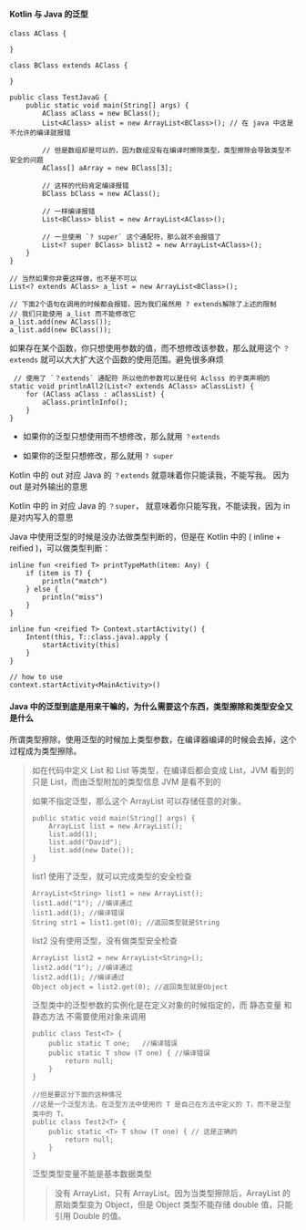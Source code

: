 #### Kotlin 与 Java 的泛型

```
class AClass {

}

class BClass extends AClass {

}

public class TestJavaG {
    public static void main(String[] args) {
        AClass aClass = new BClass();
        List<AClass> alist = new ArrayList<BClass>(); // 在 java 中这是不允许的编译就报错

        // 但是数组却是可以的，因为数组没有在编译时擦除类型，类型擦除会导致类型不安全的问题
        AClass[] aArray = new BClass[3];

        // 这样的代码肯定编译报错
        BClass bClass = new AClass();    
        
        // 一样编译报错
        List<BClass> blist = new ArrayList<AClass>();   

        // 一旦使用 `? super` 这个通配符，那么就不会报错了
        List<? super BClass> blist2 = new ArrayList<AClass>(); 
    }
}

// 当然如果你非要这样做，也不是不可以
List<? extends AClass> a_list = new ArrayList<BClass>();

// 下面2个语句在调用的时候都会报错，因为我们虽然用 ? extends解除了上述的限制
// 我们只能使用 a_list 而不能修改它
a_list.add(new AClass());
a_list.add(new BClass());
```

如果存在某个函数，你只想使用参数的值，而不想修改该参数，那么就用这个 `？extends` 就可以大大扩大这个函数的使用范围。避免很多麻烦

```
 // 使用了 `？extends` 通配符 所以他的参数可以是任何 Aclsss 的子类声明的
static void printlnAll2(List<? extends AClass> aClassList) {
    for (AClass aClass : aClassList) {
        aClass.printlnInfo();
    }
}
```
- 如果你的泛型只想使用而不想修改，那么就用 `？extends`

- 如果你的泛型只想修改，那么就用 `? super`

Kotlin 中的 out 对应 Java 的 `？extends` 就意味着你只能读我，不能写我。 因为 out 是对外输出的意思

Kotlin 中的 in 对应 Java 的 `？super`， 就意味着你只能写我，不能读我，因为 in 是对内写入的意思

Java 中使用泛型的时候是没办法做类型判断的，但是在 Kotlin 中的 ( inline + reified )，可以做类型判断：

```
inline fun <reified T> printTypeMath(item: Any) {
    if (item is T) {
        println("match")
    } else {
        println("miss")
    }
}

inline fun <reified T> Context.startActivity() {
    Intent(this, T::class.java).apply {
        startActivity(this)
    }
}

// how to use
context.startActivity<MainActivity>()
```

#### Java 中的泛型到底是用来干嘛的，为什么需要这个东西，类型擦除和类型安全又是什么

所谓类型擦除，使用泛型的时候加上类型参数，在编译器编译的时候会去掉，这个过程成为类型擦除。

>如在代码中定义 List<Object> 和 List<String> 等类型，在编译后都会变成 List，JVM 看到的只是 List，而由泛型附加的类型信息 JVM 是看不到的

如果不指定泛型，那么这个 ArrayList 可以存储任意的对象。

```
public static void main(String[] args) {  
    ArrayList list = new ArrayList();  
    list.add(1);  
    list.add("David");  
    list.add(new Date());  
}  
```

list1 使用了泛型，就可以完成类型的安全检查

```
ArrayList<String> list1 = new ArrayList();  
list1.add("1"); //编译通过  
list1.add(1); //编译错误  
String str1 = list1.get(0); //返回类型就是String  
```

list2 没有使用泛型，没有做类型安全检查

```
ArrayList list2 = new ArrayList<String>();  
list2.add("1"); //编译通过  
list2.add(1); //编译通过  
Object object = list2.get(0); //返回类型就是Object  
```

泛型类中的泛型参数的实例化是在定义对象的时候指定的，而 静态变量 和 静态方法 不需要使用对象来调用

```
public class Test<T> {    
    public static T one;   //编译错误    
    public static T show (T one) { //编译错误    
        return null;    
    }    
}

//但是要区分下面的这种情况
//这是一个泛型方法，在泛型方法中使用的 T 是自己在方法中定义的 T，而不是泛型类中的 T。
public class Test2<T> {    
    public static <T> T show (T one) { // 这是正确的    
        return null;    
    }    
}
```

泛型类型变量不能是基本数据类型

>没有 ArrayList<double>，只有 ArrayList<Double>。因为当类型擦除后，ArrayList 的原始类型变为 Object，但是 Object 类型不能存储 double 值，只能引用 Double 的值。







































